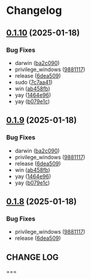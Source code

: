 # Changelog

## [0.1.10](https://github.com/davsk/frodo/compare/v0.1.9...v0.1.10) (2025-01-18)


### Bug Fixes

* darwin ([ba2c090](https://github.com/davsk/frodo/commit/ba2c09039b060db21ebf17baeae0e22e95bece94))
* privilege_windows ([9881117](https://github.com/davsk/frodo/commit/9881117752328d96e56913a92d03b56f7ed5350b))
* release ([6dea509](https://github.com/davsk/frodo/commit/6dea509d4ac66e25bf42d4f8e4dd460b1e907d44))
* sudo ([7c7aa41](https://github.com/davsk/frodo/commit/7c7aa4139c1c7b84c55a98b2b2d330efe06d3cc3))
* win ([ab458fb](https://github.com/davsk/frodo/commit/ab458fbb05b38c5f614b3a0549a1618811ad697c))
* yay ([1464e96](https://github.com/davsk/frodo/commit/1464e96aa255e5de47cd4ee0a790ef25bd73da41))
* yay ([b079e1c](https://github.com/davsk/frodo/commit/b079e1ca9b83938edca86660b8bddf5366b2b53f))

## [0.1.9](https://github.com/davsk/frodo/compare/v0.1.8...v0.1.9) (2025-01-18)


### Bug Fixes

* darwin ([ba2c090](https://github.com/davsk/frodo/commit/ba2c09039b060db21ebf17baeae0e22e95bece94))
* privilege_windows ([9881117](https://github.com/davsk/frodo/commit/9881117752328d96e56913a92d03b56f7ed5350b))
* release ([6dea509](https://github.com/davsk/frodo/commit/6dea509d4ac66e25bf42d4f8e4dd460b1e907d44))
* win ([ab458fb](https://github.com/davsk/frodo/commit/ab458fbb05b38c5f614b3a0549a1618811ad697c))
* yay ([1464e96](https://github.com/davsk/frodo/commit/1464e96aa255e5de47cd4ee0a790ef25bd73da41))
* yay ([b079e1c](https://github.com/davsk/frodo/commit/b079e1ca9b83938edca86660b8bddf5366b2b53f))

## [0.1.8](https://github.com/davsk/frodo/compare/v0.1.7...v0.1.8) (2025-01-18)


### Bug Fixes

* privilege_windows ([9881117](https://github.com/davsk/frodo/commit/9881117752328d96e56913a92d03b56f7ed5350b))
* release ([6dea509](https://github.com/davsk/frodo/commit/6dea509d4ac66e25bf42d4f8e4dd460b1e907d44))

## CHANGE LOG
===
